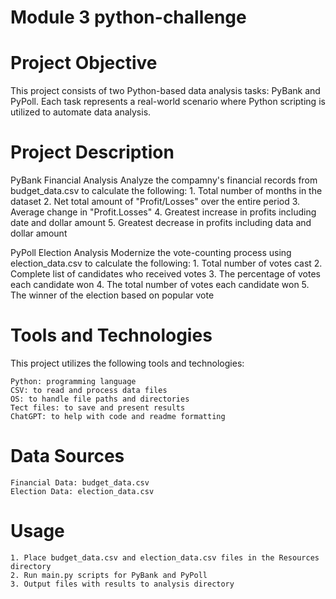 # Module 3 python-challenge

# Project Objective

This project consists of two Python-based data analysis tasks: PyBank and PyPoll. 
Each task represents a real-world scenario where Python scripting is utilized to automate data analysis.

# Project Description

PyBank Financial Analysis
Analyze the compamny's financial records from budget_data.csv to calculate the following:
    1. Total number of months in the dataset
    2. Net total amount of "Profit/Losses" over the entire period
    3. Average change in "Profit.Losses" 
    4. Greatest increase in profits including date and dollar amount
    5. Greatest decrease in profits including data and dollar amount 

PyPoll Election Analysis
Modernize the vote-counting process using election_data.csv to calculate the following:
    1. Total number of votes cast
    2. Complete list of candidates who received votes
    3. The percentage of votes each candidate won
    4. The total number of votes each candidate won
    5. The winner of the election based on popular vote

# Tools and Technologies

This project utilizes the following tools and technologies:

    Python: programming language
    CSV: to read and process data files 
    OS: to handle file paths and directories
    Tect files: to save and present results
    ChatGPT: to help with code and readme formatting

# Data Sources

    Financial Data: budget_data.csv
    Election Data: election_data.csv

# Usage

    1. Place budget_data.csv and election_data.csv files in the Resources directory
    2. Run main.py scripts for PyBank and PyPoll
    3. Output files with results to analysis directory



